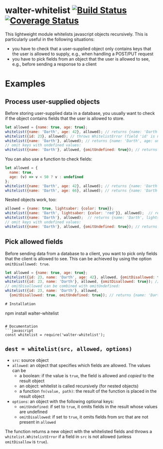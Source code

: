 # walter-whitelist [![Build Status](https://travis-ci.org/paperhive/walter-whitelist.svg?branch=master)](https://travis-ci.org/paperhive/walter-whitelist) [![Coverage Status](https://coveralls.io/repos/paperhive/walter-whitelist/badge.svg?branch=master&service=github)](https://coveralls.io/github/paperhive/walter-whitelist?branch=master)

This lightweight module whitelists javascript objects recursively. This is particularly useful in the following situations:

 * you have to check that a user-supplied object only contains keys that the user is allowed to supply, e.g., when handling a POST/PUT request
 * you have to pick fields from an object that the user is allowed to see, e.g., before sending a response to a client

# Examples

## Process user-supplied objects
Before storing user-supplied data in a database, you usually want to check if the object contains fields that the user is allowed to store.

```javascript
let allowed = {name: true, age: true};
whitelist({name: 'Darth', age: 42}, allowed); // returns {name: 'Darth', age: 42}
whitelist({id: 23}, allowed); // throws WhitelistError (field 'id' is not allowed)
whitelist({name: 'Darth'}, allowed); // returns {name: 'Darth', age: undefined}
// omit keys with undefined values:
whitelist({name: 'Darth'}, allowed, {omitUndefined: true}); // returns {name: 'Darth'}
```

You can also use a function to check fields:
```javascript
let allowed = {
  name: true,
  age: (v) => v < 50 ? v : undefined
};
whitelist({name: 'Darth', age: 42}, allowed); // returns {name: 'Darth', age: 42}
whitelist({name: 'Darth', age: 66}, allowed); // returns {name: 'Darth', age: undefined}
```

Nested objects work, too:
```javascript
allowed = {name: true, lightsaber: {color: true}};
whitelist({name: 'Darth', lightsaber: {color: 'red'}}, allowed);  // returns {name: 'Darth', lightsaber: {color: 'red'}}
whitelist({name: 'Darth'}, allowed);  // returns {name: 'Darth', lightsaber: {color: undefined}}
// omit keys with undefined values:
whitelist({name: 'Darth'}, allowed, {omitUndefined: true}); // returns {name: 'Darth', lightsaber: {}}
```

## Pick allowed fields
Before sending data from a database to a client, you want to pick only fields that the client is allowed to see. This can be achieved by using the option `omitDisallowed: true`.

```javascript
let allowed = {name: true, age: true};
whitelist({id: 23, name: 'Darth', age: 42}, allowed, {omitDisallowed: true}); // returns {name: 'Darth', age: 42}
whitelist({id: 23, name: 'Darth'}, allowed, {omitDisallowed: true}); // returns {name: 'Darth', age: undefined}
// omitDisallowed can be combined with omitUndefined:
whitelist({id: 23, name: 'Darth'}, allowed,
  {omitDisallowed: true, omitUndefined: true}); // returns {name: 'Darth'}

# Installation
```
npm install walter-whitelist
```

# Documentation
```javascript
const whitelist = require('walter-whitelist');
```

## `dest = whitelist(src, allowed, options)`
 * `src`: source object
 * `allowed`: an object that specifies which fields are allowed. The values can be
    * a boolean: if the value is `true`, the field is allowed and *copied* to the result object
    * an object: whitelist is called recursively (for nested objects)
    * a function `fn(value, path)`: the result of the function is placed in the result object
 * `options`: an object with the following optional keys:
    * `omitUndefined`: if set to `true`, it omits fields in the result whose values are undefined
    * `omitDisallowed`: if set to `true`, it omits fields from src that are not present in `allowed`

The function returns a new object with the whitelisted fields and throws a `whitelist.WhitelistError` if a field in `src` is not allowed (unless `omitDisallow` is `true`).

